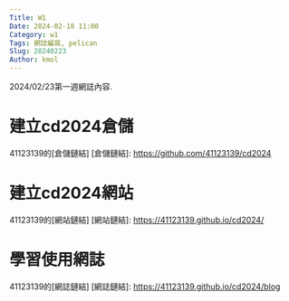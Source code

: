 ```yaml
---
Title: W1
Date: 2024-02-18 11:00
Category: w1
Tags: 網誌編寫, pelican
Slug: 20240223
Author: kmol
---
```


2024/02/23第一週網誌內容.

<!-- PELICAN_END_SUMMARY -->

# 建立cd2024倉儲
41123139的[倉儲鏈結]
[倉儲鏈結]: https://github.com/41123139/cd2024
# 建立cd2024網站
41123139的[網站鏈結]
[網站鏈結]: https://41123139.github.io/cd2024/
# 學習使用網誌
41123139的[網誌鏈結]
[網誌鏈結]: https://41123139.github.io/cd2024/blog